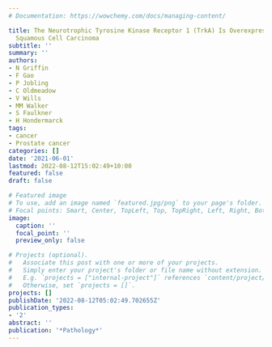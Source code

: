 ```yaml
---
# Documentation: https://wowchemy.com/docs/managing-content/

title: The Neurotrophic Tyrosine Kinase Receptor 1 (TrkA) Is Overexpressed in Oesophageal
  Squamous Cell Carcinoma
subtitle: ''
summary: ''
authors:
- N Griffin
- F Gao
- P Jobling
- C Oldmeadow
- V Wills
- MM Walker
- S Faulkner
- H Hondermarck
tags:
- cancer
- Prostate cancer
categories: []
date: '2021-06-01'
lastmod: 2022-08-12T15:02:49+10:00
featured: false
draft: false

# Featured image
# To use, add an image named `featured.jpg/png` to your page's folder.
# Focal points: Smart, Center, TopLeft, Top, TopRight, Left, Right, BottomLeft, Bottom, BottomRight.
image:
  caption: ''
  focal_point: ''
  preview_only: false

# Projects (optional).
#   Associate this post with one or more of your projects.
#   Simply enter your project's folder or file name without extension.
#   E.g. `projects = ["internal-project"]` references `content/project/deep-learning/index.md`.
#   Otherwise, set `projects = []`.
projects: []
publishDate: '2022-08-12T05:02:49.702655Z'
publication_types:
- '2'
abstract: ''
publication: '*Pathology*'
---
```

